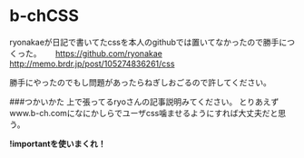 b-chCSS
========

ryonakaeが日記で書いてたcssを本人のgithubでは置いてなかったので勝手につくった。　　
https://github.com/ryonakae
http://memo.brdr.jp/post/105274836261/css

勝手にやったのでもし問題があったらねぎしおごるので許してください。

###つかいかた
上で張ってるryoさんの記事説明みてください。
とりあえずwww.b-ch.comになにかしらでユーザcss噛ませるようにすれば大丈夫だと思う。

**!importantを使いまくれ！**